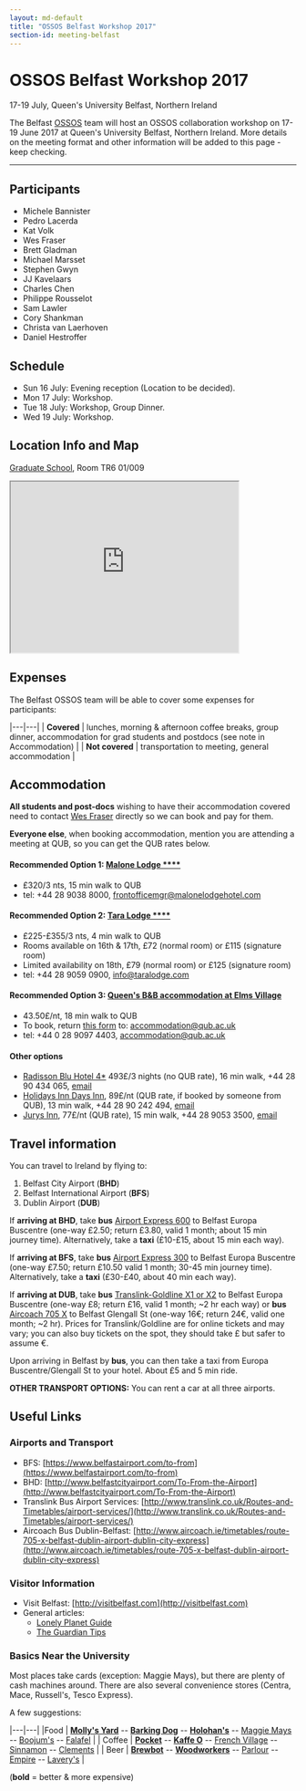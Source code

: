 ```yaml
---
layout: md-default
title: "OSSOS Belfast Workshop 2017"
section-id: meeting-belfast
---
```


# OSSOS Belfast Workshop 2017
17-19 July, Queen's University Belfast, Northern Ireland

The Belfast [OSSOS](http://www.ossos-survey.org/) team will host an OSSOS collaboration workshop on 17-19 June 2017 at Queen's University Belfast, Northern Ireland. More details on the meeting  format and other information will be added to this page - keep checking.

-----
 
## Participants
- Michele Bannister
- Pedro Lacerda
- Kat Volk
- Wes Fraser
- Brett Gladman
- Michael Marsset
- Stephen Gwyn
- JJ Kavelaars
- Charles Chen
- Philippe Rousselot
- Sam Lawler
- Cory Shankman
- Christa van Laerhoven
- Daniel Hestroffer

## Schedule
- Sun 16 July: Evening reception (Location to be decided).
- Mon 17 July: Workshop.
- Tue 18 July: Workshop, Group Dinner.
- Wed 19 July: Workshop.

## Location Info and Map

[Graduate School](https://www.qub.ac.uk/sites/graduateschool/AbouttheGraduateSchool/), Room TR6 01/009

<iframe src="https://www.google.com/maps/d/u/0/embed?mid=1XKdDk0brw7_l6k6rUEC7-xV7iek" width="400" height="300"></iframe>

## Expenses

The Belfast OSSOS team will be able to cover some expenses for participants:

|---|---|
| **Covered** | lunches, morning & afternoon coffee breaks, group dinner, accommodation for grad students and postdocs (see note in Accommodation) |
| **Not covered** | transportation to meeting, general accommodation |


## Accommodation

**All students and post-docs** wishing to have their accommodation covered need to contact [Wes Fraser](mailto:wes.fraser@qub.ac.uk) directly so we can book and pay for them.

**Everyone else**, when booking accommodation, mention you are attending a meeting at QUB, so you can get the QUB rates below.

#### Recommended Option 1: [Malone Lodge \*\*\*\*](http://www.malonelodgehotelbelfast.com/en/)
- £320/3 nts, 15 min walk to QUB
- tel: +44 28 9038 8000, [frontofficemgr@malonelodgehotel.com](frontofficemgr@malonelodgehotel.com)

#### Recommended Option 2: [Tara Lodge \*\*\*\*](https://www.taralodge.com/)
- £225-£355/3 nts, 4 min walk to QUB
- Rooms available on 16th & 17th, £72 (normal room) or £115 (signature room)
- Limited availability on 18th, £79 (normal room) or £125 (signature room)
- tel: +44 28 9059 0900, [info@taralodge.com](info@taralodge.com)


#### Recommended Option 3: [Queen's B&B accommodation at Elms Village](http://www.stayatqueens.com/sites/StayAtQueens/SummerAccommodation/SummerSchools/)
- 43.50£/nt, 18 min walk to QUB
- To book, return [this form](https://qubstudentcloud-my.sharepoint.com/personal/3046165_ads_qub_ac_uk/_layouts/15/guestaccess.aspx?docid=06be33b85fbc24eff93bdb59869f7dff1&authkey=AThgoV6OECO1qwApWwE724I) to: [accommodation@qub.ac.uk](accommodation@qub.ac.uk)
- tel: +44 0 28 9097 4403, [accommodation@qub.ac.uk](accommodation@qub.ac.uk)


#### Other options

- [Radisson Blu Hotel 4\*](https://www.radissonblu.com/en/hotel-belfast) 493£/3 nights (no QUB rate), 16 min walk, +44 28 90 434 065, [email](mailto:info.belfast@radissonblu.com)
- [Holidays Inn Days Inn](http://www.hibelfastcitycentre.co.uk/), 89£/nt (QUB rate, if booked by someone from QUB), 13 min walk, +44 28 90 242 494, [email](mailto:reservations@hibelfastcitycentre.co.uk)
- [Jurys Inn](https://www.jurysinns.com/hotels/belfast), 77£/nt (QUB rate), 15 min walk, +44 28 9053 3500, [email](mailto:jurysinnbelfast@jurysinns.com)


## Travel information

You can travel to Ireland by flying to:

1. Belfast City Airport (**BHD**)
2. Belfast International Airport (**BFS**)
3. Dublin Airport (**DUB**)

If **arriving at BHD**, take **bus** [Airport Express 600](http://www.belfastcityairport.com/To-From-the-Airport) to Belfast Europa Buscentre (one-way £2.50; return £3.80, valid 1 month; about 15 min journey time). Alternatively, take a **taxi** (£10-£15, about 15 min each way).

If **arriving at BFS**, take **bus** [Airport Express 300](https://www.belfastairport.com/to-from) to Belfast Europa Buscentre (one-way £7.50; return £10.50 valid 1 month; 30-45 min journey time). Alternatively, take a **taxi** (£30-£40, about 40 min each way).

If **arriving at DUB**, take **bus** [Translink-Goldline X1 or X2](http://www.translink.co.uk/Services/Goldline/Timetables/) to Belfast Europa Buscentre (one-way £8; return £16, valid 1 month; ~2 hr each way) or **bus** [Aircoach 705 X](http://www.aircoach.ie/timetables/route-705-x-belfast-dublin-airport-dublin-city-express) to Belfast Glengall St (one-way 16€; return 24€, valid one month; ~2 hr). Prices for Translink/Goldline are for online tickets and may vary; you can also buy tickets on the spot, they should take £ but safer to assume €.

Upon arriving in Belfast by **bus**, you can then take a taxi from Europa Buscentre/Glengall St to your hotel. About £5 and 5 min ride.

**OTHER TRANSPORT OPTIONS:** You can rent a car at all three airports.

## Useful Links

### Airports and Transport
- BFS: [https://www.belfastairport.com/to-from](https://www.belfastairport.com/to-from)
- BHD: [http://www.belfastcityairport.com/To-From-the-Airport](http://www.belfastcityairport.com/To-From-the-Airport)
- Translink Bus Airport Services: [http://www.translink.co.uk/Routes-and-Timetables/airport-services/](http://www.translink.co.uk/Routes-and-Timetables/airport-services/)
- Aircoach Bus Dublin-Belfast: [http://www.aircoach.ie/timetables/route-705-x-belfast-dublin-airport-dublin-city-express](http://www.aircoach.ie/timetables/route-705-x-belfast-dublin-airport-dublin-city-express)

### Visitor Information
- Visit Belfast: [http://visitbelfast.com](http://visitbelfast.com)
- General articles:
	- [Lonely Planet Guide](https://www.lonelyplanet.com/ireland/northern-ireland/belfast)
	- [The Guardian Tips](https://www.theguardian.com/travel/2016/jul/26/alternative-city-guide-belfast-northern-ireland)

### Basics Near the University
Most places take cards (exception: Maggie Mays), but there are plenty of cash machines around. There are also several convenience stores (Centra, Mace, Russell's, Tesco Express). 

A few suggestions:

|---|---|
|Food | [**Molly's Yard**](http://www.lonelyplanet.com/northern-ireland/belfast/restaurants/mollys-yard/a/poi-eat/408174/1316897) -- [**Barking Dog**](http://www.lonelyplanet.com/northern-ireland/belfast/restaurants/barking-dog/a/poi-eat/1220201/1316897) -- [**Holohan's**](http://www.lonelyplanet.com/northern-ireland/belfast/restaurants/holohans/a/poi-eat/1513730/1316897) -- [Maggie Mays](http://maggiemaysbelfastcafe.co.uk) -- [Boojum's](http://www.boojummex.com/belfast-botanic/) -- [Falafel](http://www.falafel-belfast.co.uk) |
| Coffee | [**Pocket**](http://www.thepocket.coffee) -- [**Kaffe O**](http://www.kaffeo.coffee) -- [French Village](http://www.frenchvillagebakery.co.uk) -- [Sinnamon](http://sinnamoncoffee.co.uk) -- [Clements](http://clementscoffee.com) |
| Beer | [**Brewbot**](https://www.brewbotbelfast.com) -- [**Woodworkers**](http://www.laverysbelfast.com/the-woodworkers-craft-beer-bar-belfast) -- [Parlour](http://www.parlourbar.co.uk) -- [Empire](http://www.thebelfastempire.com) -- [Lavery's](http://www.laverysbelfast.com) |

(**bold** = better & more expensive)

